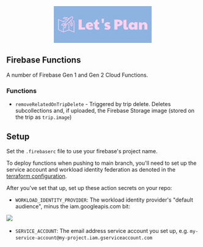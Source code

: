 <p align="center">
  <a href="https://lets-plan.ninja">
    <img src="https://raw.githubusercontent.com/dylmye/lets-plan/main/logo.png" alt="Let's Plan logo" height="96">
  </a>
</p>

## Firebase Functions

A number of Firebase Gen 1 and Gen 2 Cloud Functions.

### Functions

* `removeRelatedOnTripDelete` - Triggered by trip delete. Deletes subcollections and, if uploaded, the Firebase Storage image (stored on the trip as `trip.image`)

## Setup

Set the `.firebaserc` file to use your firebase's project name.

To deploy functions when pushing to main branch, you'll need to set up the service account and workload identity federation as denoted in the [terraform configuration](https://github.com/dylmye/lets-plan-infra).

After you've set that up, set up these action secrets on your repo:

* `WORKLOAD_IDENTITY_PROVIDER`: The workload identity provider's "default audience", minus the iam.googleapis.com bit:

![](https://user-images.githubusercontent.com/7024578/213885829-f4d8dd4c-5ab0-4b1f-843e-2baaa9cc6f55.png)

* `SERVICE_ACCOUNT`: The email address service account you set up, e.g. `my-service-account@my-project.iam.gserviceaccount.com`
